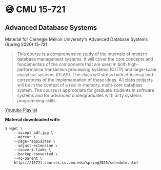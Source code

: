 # 😅 CMU 15-721

## Advanced Database Systems

Material for Carnegie Mellon University's Advanced Database Systems (Spring 2020) 15-721

> This course is a comprehensive study of the internals of modern database management systems. It will cover the core concepts and fundamentals of the components that are used in both high-performance transaction processing systems (OLTP) and large-scale analytical systems (OLAP). The class will stress both efficiency and correctness of the implementation of these ideas. All class projects will be in the context of a real in-memory, multi-core database system. The course is appropriate for graduate students in software systems and for advanced undergraduates with dirty systems programming skills.

[Youtube Playlist](https://www.youtube.com/playlist?list=PLSE8ODhjZXjasmrEd2\_Yi1deeE360zv5O)

**Material downloaded with:**

```
$ wget \
    --accept pdf,jpg \
    --mirror \
    --page-requisites \
    --adjust-extension \
    --convert-links \
    --backup-converted \
    --no-parent \
    https://15721.courses.cs.cmu.edu/spring2020/schedule.html
```
